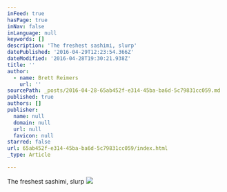 ```yaml
---
inFeed: true
hasPage: true
inNav: false
inLanguage: null
keywords: []
description: 'The freshest sashimi, slurp'
datePublished: '2016-04-29T12:23:54.366Z'
dateModified: '2016-04-28T19:30:21.938Z'
title: ''
author:
  - name: Brett Reimers
    url: ''
sourcePath: _posts/2016-04-28-65ab452f-e314-45ba-ba6d-5c79831cc059.md
published: true
authors: []
publisher:
  name: null
  domain: null
  url: null
  favicon: null
starred: false
url: 65ab452f-e314-45ba-ba6d-5c79831cc059/index.html
_type: Article

---
```

The freshest sashimi, slurp
![](https://the-grid-user-content.s3-us-west-2.amazonaws.com/0ef9eb6b-f468-41c5-9f65-0e69558bb302.jpg)